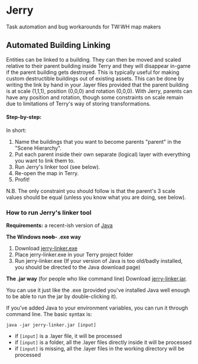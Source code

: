 # Jerry
Task automation and bug workarounds for TW:WH map makers

## Automated Building Linking
Entities can be linked to a building. They can then be moved and scaled relative to their parent building inside Terry and they will disappear in-game if the parent building gets destroyed.
This is typically useful for making custom destructible buildings out of existing assets.
This can be done by writing the link by hand in your .layer files provided that the parent building is at scale (1,1,1), position (0,0,0) and rotation (0,0,0).
With Jerry, parents can have any position and rotation, though some constraints on scale remain due to limitations of Terry's way of storing transformations.

#### Step-by-step:
In short:
1. Name the buildings that you want to become parents "parent" in the "Scene Hierarchy".
2. Put each parent inside their own separate (logical) layer with everything you want to link them to.
3. Run Jerry's linker tool (see below).
4. Re-open the map in Terry.
5. Profit!

N.B. The only constraint you should follow is that the parent's 3 scale values should be equal (unless you know what you are doing, see below).

### How to run Jerry's linker tool
**Requirements:**
a recent-ish version of [Java](https://www.java.com/en/download/)

**The Windows ~~noob~~- .exe way**
1. Download [jerry-linker.exe](https://github.com/Sizertz/Jerry/raw/master/Jerry/dist/jerry-linker.exe)
2. Place jerry-linker.exe in your Terry project folder
3. Run jerry-linker.exe
(If your version of Java is too old/badly installed, you should be directed to the Java download page)
  
**The .jar way** (for people who like command line)
Download [jerry-linker.jar](https://github.com/Sizertz/Jerry/raw/master/Jerry/dist/jerry-linker.jar).

You can use it just like the .exe (provided you've installed Java well enough to be able to run the jar by double-clicking it).

If you've added Java to your environment variables, you can run it through command line. The basic syntax is:
```
java -jar jerry-linker.jar [input]
```
* if `[input]` is a .layer file, it will be processed
* if `[input]` is a folder, all the .layer files directly inside it will be processed
* if `[input]` is missing, all the .layer files in the working directory will be processed




